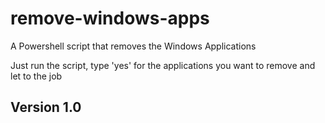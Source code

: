 # remove-windows-apps
A Powershell script that removes the Windows Applications

Just run the script, type 'yes' for the applications you want to remove and let to the job

## Version 1.0
